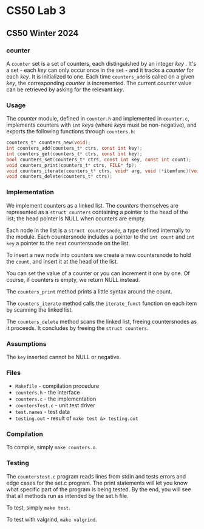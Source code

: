 # CS50 Lab 3
## CS50 Winter 2024

### counter

A `counter` set is a set of counters, each distinguished by an integer _key_ . It's a set - each _key_ can only occur once in the set - and it tracks a _counter_ for each _key_. It is initialized to one. Each time `counters_add` is called on a given _key_, the corresponding _counter_ is incremented. The current _counter_ value can be retrieved by asking for the relevant _key_.


### Usage

The *counter* module, defined in `counter.h` and implemented in `counter.c`, implements counters with `int` _keys_ (where _keys_ must be non-negative), and exports the following functions through `counters.h`:

```c
counters_t* counters_new(void);
int counters_add(counters_t* ctrs, const int key);
int counters_get(counters_t* ctrs, const int key);
bool counters_set(counters_t* ctrs, const int key, const int count);
void counters_print(counters_t* ctrs, FILE* fp);
void counters_iterate(counters_t* ctrs, void* arg, void (*itemfunc)(void* arg, const int key, const int count));
void counters_delete(counters_t* ctrs);
```

### Implementation

We implement counters as a linked list.
The *counters* themselves are represented as a `struct counters` containing a pointer to the head of the list; the head pointer is NULL when counters are empty.

Each node in the list is a `struct countersnode`, a type defined internally to the module.
Each countersnode includes a pointer to the `int count` and `int key` a pointer to the next countersnode on the list.

To insert a new node into counters we create a new countersnode to hold the `count`, and insert it at the head of the list.

You can set the value of a counter or you can increment it one by one. Of course, if counters is empty, we return NULL instead.

The `counters_print` method prints a little syntax around the count. 

The `counters_iterate` method calls the `iterate_funct` function on each item by scanning the linked list.

The `counters_delete` method scans the linked list, freeing countersnodes as it proceeds.
It concludes by freeing the `struct counters`.


### Assumptions

The `key` inserted cannot be NULL or negative.


### Files

* `Makefile` - compilation procedure
* `counters.h` - the interface
* `counters.c` - the implementation
* `countersTest.c` - unit test driver
* `test.names` - test data
* `testing.out` - result of `make test &> testing.out`

### Compilation

To compile, simply `make counters.o`.

### Testing

The `counterstest.c` program reads lines from stdin and tests errors and edge cases for the set.c program. The print statements will let you know what specific part of the program is being tested. By the end, you will see that all methods run as intended by the set.h file. 

To test, simply `make test`.

To test with valgrind, `make valgrind`.
